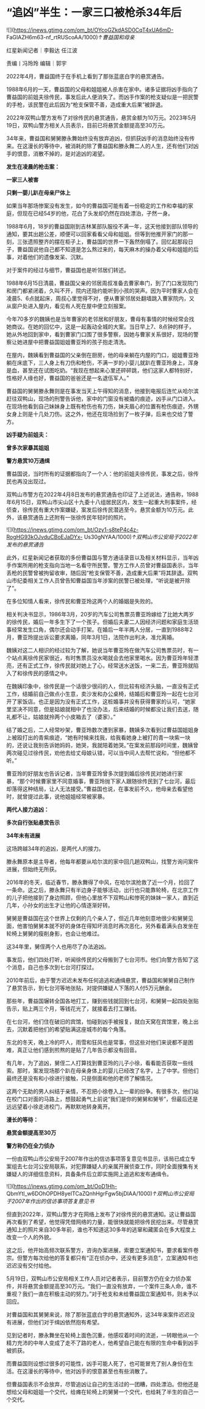 # “追凶”半生：一家三口被枪杀34年后

![](https://inews.gtimg.com/om_bt/OYcoGZkdASD0CqT4xUA6mD-
FaGIAZH6m63-nf_rtRUScoAA/1000)_↑曹益国和母亲_

红星新闻记者｜李毅达 任江波

责编丨冯玲玲 编辑｜郭宇

2022年4月，曹益国终于在手机上看到了那张蓝底白字的悬赏通告。

1988年6月的一天，曹益国的父母和姐姐被人杀害在家中。诸多证据将凶手指向了曹益国的前姐夫徐传民，事发后此人便消失了。而凶手作案的枪支疑似是一把民警的手枪，该民警在此后因为“枪支保管不善，造成重大后果”被辞退。

2022年双鸭山警方发布了对徐传民的悬赏通告，悬赏金额为10万元。2023年5月19日，双鸭山警方相关人员表示，目前已将悬赏金额提高至30万元。

34年来，曹益国和舅舅滕永舞始终没有放弃追凶，但抓获凶手的消息始终没有传来。在这漫长的等待中，被消耗的除了曹益国和滕永舞二人的人生，还有他们对凶手的恨意，消散不掉的，是对追凶的渴望。

**发生在凌晨的枪击案：**

**一家三人被害**

**只剩一婴儿趴在母亲尸体上**

如果当年那场惨案没有发生，如今的曹益国可能有着一份稳定的工作和幸福的家庭，但现在已经54岁的他，花白了头发却仍然在四处漂泊，孑然一身。

1988年6月，18岁的曹益国刚到吉林某部队服役不满一年，这天他接到部队领导的通知，要其出趟公差，顺便可以回家看看父母和姐姐。但等到他推开家门的那一刻，三张遗照整齐的摆在柜子上，曹益国的世界一下轰然倒塌了。回忆起那段日子，曹益国说他自己都不知道是怎么熬过来的，每天麻木的操办着父母和姐姐的后事，对着他们的遗像发呆、沉默。

对于案件的经过与细节，曹益国也是听邻居们转述。

1988年6月15日清晨，曹益国父亲的邻居周叔准备去曹家串门，到了门口发现院门和房门都紧闭着，久叫不开，院内还隐约能听到小孩的哭声。因为平时曹家人会在凌晨5、6点就起床，周叔心里觉得不对，便从曹家邻居处翻墙跳入曹家院内，又从窗户处进入屋内，看见有人死在屋中便立刻报案。

今年70多岁的魏姨也是当年曹家的老邻居和好朋友，曹母有事情的时候经常会找她商议。在她的回忆中，这是一起轰动全城的大案。当日早上7、8点钟的样子，她从外地回到家中，看到曹家门口围了很多警察，因她与曹家关系很好，现场的警察让她进屋中把曹益国姐姐曹亚玲的孩子抱走清洗。

在屋内，魏姨看到曹益国的父亲倒在厨房，他的母亲躺在内屋的门口，姐姐曹亚玲躺在床底下，三人身上有刀伤和枪伤，不满一岁的小婴儿就趴在曹亚玲身上，浑身是血，甚至还在试图吃奶。“我现在想起来心里还砰砰跳，他们这家人都特别好，性格好人缘也好，曹益国的爸爸还是一名退伍军人。”

曹益国的舅舅滕永舞则是在事发当天上午得知的消息，他接到电报后连忙从哈尔滨赶往双鸭山，现场的刑警告诉他，家中的门窗没有被撬的痕迹，凶手从门口进入。在现场他看到自己妹妹身上既有枪伤也有刀伤，妹夫眉心的位置有枪伤痕迹，外甥女身上则是十几处刀伤。这之外，他还在现场捡到了一枚子弹，后来也交给了警方。

**凶手疑为前姐夫：**

**曾多次家暴其姐姐**

**警方悬赏10万通缉**

曹益国说，当时所有的证据都指向了一个人：他的前姐夫徐传民，事发之后，徐传民也再没出现过。

双鸭山市警方在2022年4月8日发布的悬赏通告也印证了上述说法，通告称，1988年6月15日，双鸭山市尖山区十九委十八组居民区内，发生一起重大刑事案件，经侦查，徐传民有重大作案嫌疑，案发后徐传民潜逃至今。悬赏金额为10万元。此外，该悬赏通告上还附有一张徐传民年轻时的照片。

![](https://inews.gtimg.com/om_bt/Ozy1-s8teP4c4z-RogHG93kOJvduCBoEJaDYx-
Us30gNYAA/1000)_↑双鸭山市公安局于2022年发布的悬赏通告_

此外，红星新闻记者获取的多份曹益国与警方通话录音以及相关材料显示，当年凶手作案所用的枪支指向当地一名看守所民警。警方工作人员曾对曹益国表示，当年丢枪的民警曾被拘留收审，随后因“枪支保管不善，造成重大后果”将其辞退。双鸭山市纪委相关工作人员曾告知曹益国当年涉案的民警已被处理，“听说是被开除了”。

在多位知情人看来，徐传民和曹亚玲这两个人的婚姻是失败的。

相关判决书显示，1986年3月，20岁的汽车公司售票员曹亚玲嫁给了比她大两岁的徐传民，婚后一年多生下了一个孩子。但婚后夫妻二人因经济问题和家庭生活琐事经常发生口角，偶尔还会动手打架。在婚后一年半两人分居，一直到1988年2月，曹亚玲提出诉讼要求离婚，同年3月1日，法院作出判决，准允离婚。

魏姨对这二人相识的经过较为了解，她说当年曹亚玲在做汽车公司售票员时，有一个站点离徐传民家很近，有时售票员没水喝就会去他家里喝水。因为曹亚玲年轻漂亮，还有正式工作，徐传民就对她上了心，经常送水送饭，一来二去，曹亚玲就陷入了和徐传民的感情之中。

在魏姨印象中，徐传民是一个话很少很闷的人，但比较有经济头脑，一直没有正式工作，结婚前自己做点小生意，卖沙发和办公桌椅，结婚后和曹亚玲一起在七台河开了家饭店。也正是因为没有正式工作，这桩婚事并没有获得曹家的认可，“她家里坚决不同意，但是姑娘就相中了也没办法，后来结婚的时候都没让我们去送，随礼都不让，姑娘就拎两个小皮箱去了（婆家）。”

结了婚之后，二人经常吵架，曹亚玲数次遭到家暴，魏姨多次看到过曹益国姐姐身上被殴打出的青紫痕迹，“她有时候来找我，给我看她身上被打的青一块紫一块的，还说让我别告诉她妈妈，她哭，我就陪着她哭。”在案发前那段时间里，魏姨曾两次碰见过徐传民，劝他去给丈母娘认错，可以当中间人去帮忙说和，“但他都不听。”

曹亚玲的好朋友也告诉记者，当年曹亚玲曾多次提到婚后徐传民对她进行家暴，“那个时候曹家里不同意婚事，曹亚玲抛下家人跟随徐传民到了七台河，最后却落得这种结局，让人无法接受。”曹益国也说，在事发前不久，他母亲去看望他时，就曾提过此事，说他姐姐经常被家暴。

**两代人接力追凶：**

**多次自行张贴悬赏告示**

**34年未有进展**

这场跨越34年的追凶，是两代人的接力。

滕永舞原本是主导者，他每年都要从哈尔滨的家中回几趟双鸭山，找警方询问案件进展，但始终无所获。

2016年的冬天，临近春节，滕永舞得了中风，在哈尔滨抢救了近一个月，捡回了一条命。这之后，滕永舞只有半边身子能够活动，出行也只能靠轮椅，在北京工作的儿子把他接到了身边照顾，但他心里放不下双鸭山和惨死的妹妹一家人，直到近几年，小孙女的出生才让他的心情逐渐好转。

舅舅是曹益国在这个世界上仅剩的几个亲人了，但近几年他刻意地很少和舅舅见面，他害怕舅舅本就不好的身体在得知坏消息时再次恶化，另外看着满头白发坐在轮椅上舅舅的瘦削身影，也会让他难过。

这34年里，舅侄两个人也用尽了办法追凶。

事发后，他们四处打听，听闻徐传民的父母搬到了七台河市。他们向警方告知了这个消息，自己也多次到七台河打探过。

2010年前后，由于警方迟迟未发布任何追逃和通缉悬赏，曹益国和舅舅自己制作了悬赏告示，到七台河等地张贴，对提供嫌疑人下落的人付5万元酬金。

那些年，曹益国辗转全国各地打工，赚到些钱就回到七台河，和舅舅一起四处张贴告示，贴上两三个月，等钱花光了，就接着去打工赚钱。

在七台河，他们住在破旧的宾馆，怕碰到凶手被报复，就白天窝在宾馆里，晚上出去，沉默着把他们的希望贴满这座城市的每个角落。

东北的冬天，晚上冷的吓人，雨雪和狂风也是常事，但这些对他们来说都不是困难，真正让他们感到煎熬的是贴了几年告示都没有回音。

有几年，为了追凶，舅侄二人打算找到曹亚玲的儿子小徐，看看能否获取一些线索。那时，案发现场那个趴在母亲身体上的婴儿已经改了名字，上了中学。但他们最终还是没有和小徐进行接触，只是侧面和他的老师了解情况。

这两个无助的男人纠结于亲情，不忍把小徐卷入上一辈的纷争。有很多次，他们站在校门口对面的马路上，想鼓起勇气上前说“我们是你的舅舅和舅爷”，但最后还是远远望着小徐走进校门，再默默地转身离开。

**漫长的等待：**

**悬赏金额提高至30万**

**警方称仍在全力侦办**

一份由双鸭山市公安局于2007年作出的信访事项答复意见书显示，该局已成立专案组去七台河公安局联系，对犯罪嫌疑人的亲属开展侦查工作，同时全面搜集有关嫌疑人的详细信息资料，具备条件后立即实施网上追逃和发布通缉令。

![](https://inews.gtimg.com/om_bt/OoD1Hh-
QbmYtl_w6DOhOPDH8yeITCaZQnhHgrFgw5bjDIAA/1000)_↑双鸭山市公安局于2007年作出的信访事项答复意见书_

但直到2022年，双鸭山警方才在网络上发布了对徐传民的悬赏通知。这让曹益国再次看到了希望，他觉得凭借网络的力量，能很快就能把徐传民挖出来。尽管悬赏通知上的照片来自30多年前，谁也不知道这30多年的逃窜和藏匿会在多大程度上改变一个人的外貌。

这之后，他开始高频次联系警方，咨询办案进展，索要立案通知书，要求看案件卷宗。但警方每次给他的答复都只有“正在侦办中，还没有更多消息”，立案通知书也迟迟没有交付给他。

5月19日，双鸭山市公安局相关工作人员对记者表示，目前警方仍在全力侦办案件，并将悬赏金额提高至30万元。“我们一直没有放弃，一个案件三条人命，谁不重视？我们一直在积极主动的努力。”对于枪支和未给曹益国立案通知书，则未予以回应。

对曹益国和其舅舅来说，除了那张蓝底白字的悬赏通知外，这34年来案件迟迟没有进展，但他们对于缉凶依然抱有希望。

见到记者时，滕永舞坐在轮椅上面色沉重，他感叹着时间的流逝，一转眼他从一个精力充沛的中年人变成了走不了路的老人，他希望自己能在有限的生命中看到凶手被抓获。

而曹益国则设想过很多的可能性，凶手可能人死了，也可能冒充了别人身份在生活。在这漫长的等待中，他对凶手的恨意甚至也有些消散了。

但曹益国表示不会放弃，尽管追凶让自己的生活过的一团糟，四处漂泊。但他还是想给父母和姐姐一个交代，给瘫在轮椅上的舅舅一个交代，也给耗了半生的自己一个交代。

